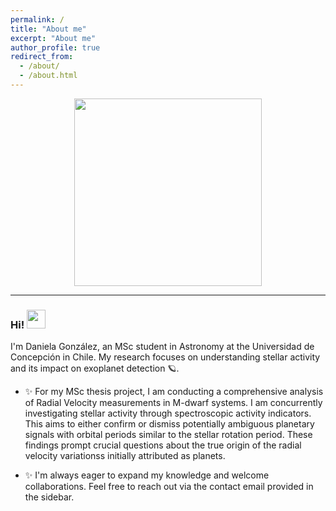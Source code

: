 ```yaml
---
permalink: /
title: "About me"
excerpt: "About me"
author_profile: true
redirect_from: 
  - /about/
  - /about.html
---
```


<div id="header" align="center">
  <img src="https://media.giphy.com/media/v1.Y2lkPTc5MGI3NjExYjkxamFhejl0eG5veHVpb3dlbjBmaTFlbzRtY3NvbDIwbTJvdnl3aCZlcD12MV9pbnRlcm5hbF9naWZfYnlfaWQmY3Q9cw/MDZcg6WzFSV4PIqV7b/giphy.gif" width="300"/>
</div>

---

### Hi! <img src="https://media.giphy.com/media/2wh8AaMZ2jtRseDQ3C/giphy.gif" width="30">
I'm Daniela González, an MSc student in Astronomy at the Universidad de Concepción in Chile. My research focuses on understanding stellar activity and its impact on exoplanet detection 🪐.

- ✨ For my MSc thesis project, I am conducting a comprehensive analysis of Radial Velocity measurements in M-dwarf systems. I am concurrently investigating stellar activity through spectroscopic activity indicators. This aims to either confirm or dismiss potentially ambiguous planetary signals with orbital periods similar to the stellar rotation period. These findings prompt crucial questions about the true origin of the radial velocity variationss initially attributed as planets.

- ✨ I'm always eager to expand my knowledge and welcome collaborations. Feel free to reach out via the contact email provided in the sidebar. 

<!-- - 🔭 Currently working on my MSc thesis project, estimating the masses of supermassive black holes (SMBH) using WISE cataloged data for the ngEHT Collaboration, as part of the leo Milenio TITANS group. -->

<!-- - 🌱 Constantly learning new Machine Learning and AI tools to use in my thesis, related works, and to continue expanding my knowledge. -->

<!-- - 📫 Reach me at my email by clicking [here](mailto:jheryev@gmail.com) or in the sidebar. -->

<!-- - 📄 My CV is available [here](https://joacoh.github.io/cv/). -->
